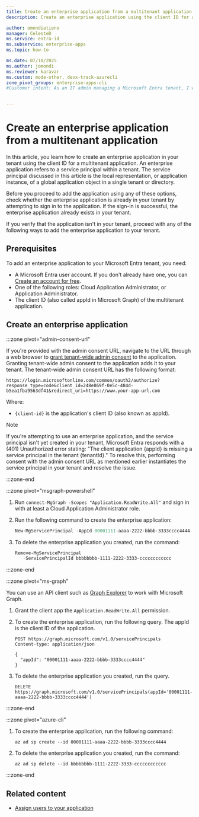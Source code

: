 ```yaml
---
title: Create an enterprise application from a multitenant application
description: Create an enterprise application using the client ID for a multitenant application.

author: omondiatieno
manager: CelesteD
ms.service: entra-id
ms.subservice: enterprise-apps
ms.topic: how-to

ms.date: 07/10/2025
ms.author: jomondi
ms.reviewer: karavar
ms.custom: mode-other, devx-track-azurecli
zone_pivot_groups: enterprise-apps-cli
#Customer intent: As an IT admin managing a Microsoft Entra tenant, I want to create an enterprise application from a multitenant application, so that I can grant tenant-wide admin consent and add the application to my tenant.


---
```


# Create an enterprise application from a multitenant application

In this article, you learn how to create an enterprise application in your tenant using the client ID for a multitenant application. An enterprise application refers to a service principal within a tenant. The service principal discussed in this article is the local representation, or application instance, of a global application object in a single tenant or directory. 

Before you proceed to add the application using any of these options, check whether the enterprise application is already in your tenant by attempting to sign in to the application. If the sign-in is successful, the enterprise application already exists in your tenant.

If you verify that the application isn't in your tenant, proceed with any of the following ways to add the enterprise application to your tenant.

## Prerequisites

To add an enterprise application to your Microsoft Entra tenant, you need:

- A Microsoft Entra user account. If you don't already have one, you can [Create an account for free](https://azure.microsoft.com/free/?WT.mc_id=A261C142F).
- One of the following roles: Cloud Application Administrator, or Application Administrator.
- The client ID (also called appId in Microsoft Graph) of the multitenant application.


## Create an enterprise application

:::zone pivot="admin-consent-url"

If you're provided with the admin consent URL, navigate to the URL through a web browser to [grant tenant-wide admin consent](grant-admin-consent.md) to the application. Granting tenant-wide admin consent to the application adds it to your tenant. The tenant-wide admin consent URL has the following format:

```http
https://login.microsoftonline.com/common/oauth2/authorize?response_type=code&client_id=248e869f-0e5c-484d-b5ea1fba9563df41&redirect_uri=https://www.your-app-url.com
```
Where:

- `{client-id}` is the application's client ID (also known as appId).

>[!NOTE]
>If you're attempting to use an enterprise application, and the service principal isn't yet created in your tenant, Microsoft Entra responds with a (401) Unauthorized error stating: "The client application {appId} is missing a service principal in the tenant {tenantId}." To resolve this, performing consent with the admin consent URL as mentioned earlier instantiates the service principal in your tenant and resolve the issue.  

:::zone-end

:::zone pivot="msgraph-powershell"

1. Run `connect-MgGraph -Scopes "Application.ReadWrite.All"` and sign in with at least a Cloud Application Administrator role.
1. Run the following command to create the enterprise application:

   ```powershell
   New-MgServicePrincipal -AppId 00001111-aaaa-2222-bbbb-3333cccc4444
   ```
1. To  delete the enterprise application you created, run the command:

   ```powershell
   Remove-MgServicePrincipal
      -ServicePrincipalId bbbbbbbb-1111-2222-3333-cccccccccccc

   ```
:::zone-end

:::zone pivot="ms-graph"

You can use an API client such as [Graph Explorer](https://aka.ms/ge) to work with Microsoft Graph.

1. Grant the client app the `Application.ReadWrite.All` permission.

1. To create the enterprise application, run the following query. The appId is the client ID of the application.
   
   ```http
   POST https://graph.microsoft.com/v1.0/servicePrincipals
   Content-type: application/json
   
   {
     "appId": "00001111-aaaa-2222-bbbb-3333cccc4444"
   }
   
   ```

1. To delete the enterprise application you created, run the query.

    ```http
    DELETE https://graph.microsoft.com/v1.0/servicePrincipals(appId='00001111-aaaa-2222-bbbb-3333cccc4444')
    ```	
:::zone-end

:::zone pivot="azure-cli"

1. To create the enterprise application, run the following command:
   
   ```azurecli
   az ad sp create --id 00001111-aaaa-2222-bbbb-3333cccc4444
   ```

1. To  delete the enterprise application you created, run the command:

   ```azurecli
   az ad sp delete --id bbbbbbbb-1111-2222-3333-cccccccccccc

   ```

:::zone-end

## Related content

- [Assign users to your application](add-application-portal-assign-users.md)
